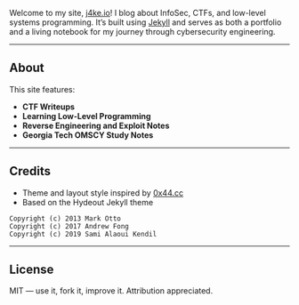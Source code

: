 Welcome to my site, [j4ke.io](https://j4ke.io)! I blog about InfoSec, CTFs, and low-level systems programming. It’s built using [Jekyll](https://jekyllrb.com) and serves as both a portfolio and a living notebook for my journey through cybersecurity engineering.

---

## About

This site features:

- **CTF Writeups**
- **Learning Low-Level Programming**
- **Reverse Engineering and Exploit Notes**  
- **Georgia Tech OMSCY Study Notes**

---

## Credits

- Theme and layout style inspired by [0x44.cc](https://0x44.cc)  
- Based on the Hydeout Jekyll theme  

```
Copyright (c) 2013 Mark Otto  
Copyright (c) 2017 Andrew Fong  
Copyright (c) 2019 Sami Alaoui Kendil
```

---

## License

MIT — use it, fork it, improve it. Attribution appreciated.
